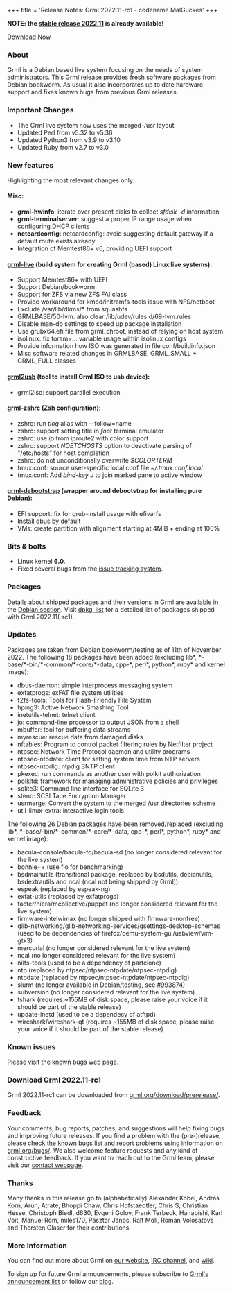 +++
title = 'Release Notes: Grml 2022.11-rc1 - codename MalGuckes'
+++

<p><strong>NOTE: the <a href="/changelogs/README-grml-2022.11/">stable release 2022.11</a> is already available!</strong></p>

<p><a href="/download/prerelease/">Download Now</a></p>

<h3>About</h3>

<p>Grml is a Debian based live system focusing on the needs of system administrators.
This Grml release provides fresh software packages from Debian bookworm.
As usual it also incorporates up to date hardware support and fixes known bugs from previous Grml releases.</p>

<h3>Important Changes</h3>

<ul>

<li>The Grml live system now uses the merged-/usr layout
<li>Updated Perl from v5.32 to v5.36
<li>Updated Python3 from v3.9 to v3.10
<li>Updated Ruby from v2.7 to v3.0

</ul>

<h3>New features</h3>

<p>Highlighting the most relevant changes only:</p>

<h4>Misc:</h4>

<ul>
<li><strong>grml-hwinfo</strong>: iterate over present disks to collect <em>sfdisk -d</em> information
<li><strong>grml-terminalserver</strong>: suggest a proper IP range usage when configuring DHCP clients
<li><strong>netcardconfig</strong>: netcardconfig: avoid suggesting default gateway if a default route exists already
<li>Integration of Memtest86+ v6, providing UEFI support
</ul>

<h4><a href="/grml-live/">grml-live</a> (build system for creating Grml (based) Linux live systems):</h4>

<ul>
<li>Support Memtest86+ with UEFI
<li>Support Debian/bookworm
<li>Support for ZFS via new ZFS FAI class
<li>Provide workaround for kmod/initramfs-tools issue with NFS/netboot
<li>Exclude /var/lib/dkms/* from squashfs
<li>GRMLBASE/50-lvm: also clear /lib/udev/rules.d/69-lvm.rules
<li>Disable man-db settings to speed up package installation
<li>Use grubx64.efi file from grml_chroot, instead of relying on host system
<li>isolinux: fix toram=... variable usage within isolinux configs
<li>Provide information how ISO was generated in file conf/buildinfo.json
<li>Misc software related changes in GRMLBASE, GRML_SMALL + GRML_FULL classes
</ul>

<h4><a href="/grml2usb/">grml2usb</a> (tool to install Grml ISO to usb device):</h4>

<ul>
<li>grml2iso: support parallel execution
</ul>

<h4><a href="/zsh/">grml-zshrc</a> (Zsh configuration):</h4>

<ul>
<li>zshrc: run <em>tlog</em> alias with --follow=name
<li>zshrc: support setting title in <em>foot</em> terminal emulator
<li>zshrc: use <em>ip</em> from iproute2 with color support
<li>zshrc: support <em>NOETCHOSTS</em> option to deactivate parsing of "/etc/hosts" for host completion
<li>zshrc: do not unconditionally overwrite <em>$COLORTERM</em>
<li>tmux.conf: source user-specific local conf file <em>~/.tmux.conf.local</em>
<li>tmux.conf: Add <em>bind-key J</em> to join marked pane to active window
</ul>

<h4><a href="/grml-debootstrap/">grml-debootstrap</a> (wrapper around debootstrap for installing pure Debian):</h4>

<ul>
<li>EFI support: fix for grub-install usage with efivarfs
<li>Install dbus by default
<li>VMs: create partition with alignment starting at 4MiB + ending at 100%
</ul>

<h3>Bits &amp; bolts</h3>

<ul>
<li>Linux kernel <b>6.0</b>.</li>
<li>Fixed several bugs from the <a href="https://github.com/grml/grml/issues/">issue tracking system</a>.</li>
</ul>

<h3>Packages</h3>

<p>Details about shipped packages and their versions in Grml are
available in the <a href="/files/#debian">Debian section</a>. Visit
<a href="/files/grml64-full_2022.11/dpkg.list">dpkg_list</a> for a
detailed list of packages shipped with Grml 2022.11(-rc1).</p>

<h3>Updates</h3>

<p>Packages are taken from Debian bookworm/testing as of 11th of November 2022.
The following 18 packages have been added (excluding lib*, *-base/*-bin/*-common/*-core/*-data, cpp-*, perl*, python*, ruby* and kernel image):</p>

<ul>
<li>dbus-daemon: simple interprocess messaging system
<li>exfatprogs: exFAT file system utilities
<li>f2fs-tools: Tools for Flash-Friendly File System
<li>hping3: Active Network Smashing Tool
<li>inetutils-telnet: telnet client
<li>jo: command-line processor to output JSON from a shell
<li>mbuffer: tool for buffering data streams
<li>myrescue: rescue data from damaged disks
<li>nftables: Program to control packet filtering rules by Netfilter project
<li>ntpsec: Network Time Protocol daemon and utility programs
<li>ntpsec-ntpdate: client for setting system time from NTP servers
<li>ntpsec-ntpdig: ntpdig SNTP client
<li>pkexec: run commands as another user with polkit authorization
<li>polkitd: framework for managing administrative policies and privileges
<li>sqlite3: Command line interface for SQLite 3
<li>stenc: SCSI Tape Encryption Manager
<li>usrmerge: Convert the system to the merged /usr directories scheme
<li>util-linux-extra: interactive login tools
</ul>

<p>The following 26 Debian packages have been removed/replaced (excluding lib*, *-base/-bin/*-common/*-core/*-data, cpp-*, perl*, python*, ruby* and kernel image):</p>

<ul>
<li>bacula-console/bacula-fd/bacula-sd (no longer considered relevant for the live system)
<li>bonnie++ (use fio for benchmarking)
<li>bsdmainutils (transitional package, replaced by bsdutils, debianutils, bsdextrautils and ncal (ncal not being shipped by Grml))
<li>espeak (replaced by espeak-ng)
<li>exfat-utils (replaced by exfatprogs)
<li>facter/hiera/mcollective/puppet (no longer considered relevant for the live system)
<li>firmware-intelwimax (no longer shipped with firmware-nonfree)
<li>glib-networking/glib-networking-services/gsettings-desktop-schemas (used to be dependencies of firefox/qemu-system-gui/usbview/vim-gtk3)
<li>mercurial (no longer considered relevant for the live system)
<li>ncal (no longer considered relevant for the live system)
<li>nilfs-tools (used to be a dependency of partclone)
<li>ntp (replaced by ntpsec/ntpsec-ntpdate/ntpsec-ntpdig)
<li>ntpdate (replaced by ntpsec/ntpsec-ntpdate/ntpsec-ntpdig)
<li>slurm (no longer available in Debian/testing, see <a href="https://bugs.debian.org/cgi-bin/bugreport.cgi?bug=993874">#993874</a>)
<li>subversion (no longer considered relevant for the live system)
<li>tshark (requires ~155MB of disk space, please raise your voice if it should be part of the stable release)
<li>update-inetd (used to be a dependecy of atftpd)
<li>wireshark/wireshark-qt (requires ~155MB of disk space, please raise your voice if it should be part of the stable release)
</ul>

<h3>Known issues</h3>

<p>Please visit the <a href="/bugs/known/">known bugs</a> web page.</p>

<h3>Download Grml 2022.11-rc1</h3>

<p>Grml 2022.11-rc1 can be downloaded from
<a href="/download/prerelease/">grml.org/download/prerelease/</a>.</p>

<h3>Feedback</h3>

<p>Your comments, bug reports, patches, and suggestions will help fixing bugs and improving future releases.
If you find a problem with the (pre-)release, please check <a href="/bugs/known/">the known bugs list</a> and report problems using information on <a href="/bugs/">grml.org/bugs/</a>.
We also welcome feature requests and any kind of constructive feedback.
If you want to reach out to the Grml team, please visit our <a href="/contact/">contact webpage</a>.</p>

<a name="thanks"></a>
<h3>Thanks</h3>

<p>Many thanks in this release go to (alphabetically)
Alexander Kobel,
András Korn,
Arun,
Atrate,
Bhoppi Chaw,
Chris Hofstaedtler,
Chris S,
Christian Hesse,
Christoph Biedl,
d630,
Evgeni Golov,
Frank Terbeck,
Hanabishi,
Karl Voit,
Manuel Rom,
miles170,
Pásztor János,
Ralf Moll,
Roman Volosatovs and
Thorsten Glaser
for their contributions.</p>

<h3>More Information</h3>

<p>You can find out more about Grml on <a href="/">our website</a>, <a href="/contact/#irc">IRC channel</a>, and <a href="https://github.com/grml/grml/wiki">wiki</a>.

<p>To sign up for future Grml announcements, please subscribe to <a href="http://ml.grml.org/mailman/listinfo/grml-announce">Grml's announcement list</a> or
follow our <a href="https://blog.grml.org/">blog</a>.</p>
